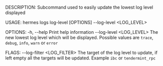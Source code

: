 DESCRIPTION:
Subcommand used to easily update the lowest log level displayed

USAGE:
    hermes logs log-level [OPTIONS] --log-level <LOG_LEVEL>

OPTIONS:
    -h, --help                     Print help information
        --log-level <LOG_LEVEL>    The new lowest log level which will be displayed. Possible values
                                   are `trace`, `debug`, `info`, `warn` or `error`

FLAGS:
        --log-filter <LOG_FILTER>    The target of the log level to update, if left empty all the
                                     targets will be updated. Example `ibc` or `tendermint_rpc`
